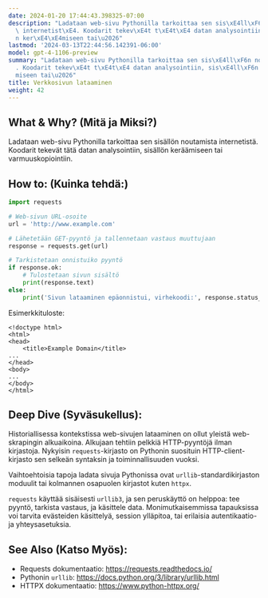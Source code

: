 ```yaml
---
date: 2024-01-20 17:44:43.398325-07:00
description: "Ladataan web-sivu Pythonilla tarkoittaa sen sis\xE4ll\xF6n noutamista\
  \ internetist\xE4. Koodarit tekev\xE4t t\xE4t\xE4 datan analysointiin, sis\xE4ll\xF6\
  n ker\xE4\xE4miseen tai\u2026"
lastmod: '2024-03-13T22:44:56.142391-06:00'
model: gpt-4-1106-preview
summary: "Ladataan web-sivu Pythonilla tarkoittaa sen sis\xE4ll\xF6n noutamista internetist\xE4\
  . Koodarit tekev\xE4t t\xE4t\xE4 datan analysointiin, sis\xE4ll\xF6n ker\xE4\xE4\
  miseen tai\u2026"
title: Verkkosivun lataaminen
weight: 42
---
```


## What & Why? (Mitä ja Miksi?)
Ladataan web-sivu Pythonilla tarkoittaa sen sisällön noutamista internetistä. Koodarit tekevät tätä datan analysointiin, sisällön keräämiseen tai varmuuskopiointiin.

## How to: (Kuinka tehdä:)

```Python
import requests

# Web-sivun URL-osoite
url = 'http://www.example.com'

# Lähetetään GET-pyyntö ja tallennetaan vastaus muuttujaan
response = requests.get(url)

# Tarkistetaan onnistuiko pyyntö
if response.ok:
    # Tulostetaan sivun sisältö
    print(response.text)
else:
    print('Sivun lataaminen epäonnistui, virhekoodi:', response.status_code)
```

Esimerkkituloste:

```
<!doctype html>
<html>
<head>
    <title>Example Domain</title>
...
</head>
<body>
...
</body>
</html>
```

## Deep Dive (Syväsukellus):

Historiallisessa kontekstissa web-sivujen lataaminen on ollut yleistä web-skrapingin alkuaikoina. Alkujaan tehtiin pelkkiä HTTP-pyyntöjä ilman kirjastoja. Nykyisin `requests`-kirjasto on Pythonin suosituin HTTP-client-kirjasto sen selkeän syntaksin ja toiminnallisuuden vuoksi. 

Vaihtoehtoisia tapoja ladata sivuja Pythonissa ovat `urllib`-standardikirjaston moduulit tai kolmannen osapuolen kirjastot kuten `httpx`. 

`requests` käyttää sisäisesti `urllib3`, ja sen peruskäyttö on helppoa: tee pyyntö, tarkista vastaus, ja käsittele data. Monimutkaisemmissa tapauksissa voi tarvita evästeiden käsittelyä, session ylläpitoa, tai erilaisia autentikaatio- ja yhteysasetuksia.

## See Also (Katso Myös):

- Requests dokumentaatio: https://requests.readthedocs.io/
- Pythonin `urllib`: https://docs.python.org/3/library/urllib.html
- HTTPX dokumentaatio: https://www.python-httpx.org/
